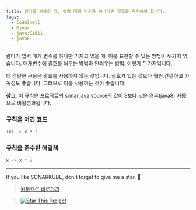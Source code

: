 ```yaml
---
title: 람다를 사용할 때, 입력 매개 변수가 하나라면 괄호를 제거해야 합니다.
tags:
  - CodeSmell
  - Minor
  - java:S1611
  - java8
---
```


람다가 입력 매개 변수를 하나만 가지고 있을 때, 이를 표현할 수 있는 방법이 두가지 있습니다.
매개변수에 괄호를 씌우는 방법과 안씌우는 방법. 이렇게 두가지입니다.

더 간단한 구문은 괄호를 사용하지 않는 것입니다.
괄호가 있는 것보다 훨씬 간결하고 가독성도 좋습니다.
그러므로 이를 사용하는 것이 좋습니다.

**참고**: 이 규칙은 프로젝트의 sonar.java.source의 값이 8보다 낮은 경우(java8) 자동으로 비활성화됩니다.

### 규칙을 어긴 코드

```java
(x) -> x * 2
```

### 규칙을 준수한 해결책

```java
x -> x * 2
```

---

If you like SONARKUBE, don't forget to give me a star. :star2:

> [원문으로 바로가기](https://rules.sonarsource.com/java/tag/java8/RSPEC-S1611)

> [![Star This Project](https://img.shields.io/github/stars/kantabile/sonarkube.svg?label=Stars&style=social)](https://github.com/kantabile/sonarkube)
